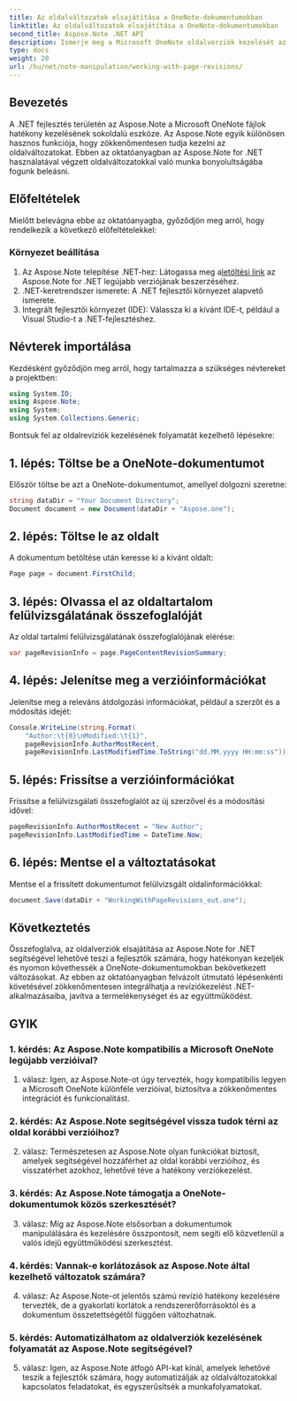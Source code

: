```yaml
---
title: Az oldalváltozatok elsajátítása a OneNote-dokumentumokban
linktitle: Az oldalváltozatok elsajátítása a OneNote-dokumentumokban
second_title: Aspose.Note .NET API
description: Ismerje meg a Microsoft OneNote oldalverziók kezelését az Aspose.Note segítségével. Lépésről lépésre útmutató a .NET-alkalmazások zökkenőmentes integrációjához és verziókezeléséhez.
type: docs
weight: 20
url: /hu/net/note-manipulation/working-with-page-revisions/
---
```

## Bevezetés

A .NET fejlesztés területén az Aspose.Note a Microsoft OneNote fájlok hatékony kezelésének sokoldalú eszköze. Az Aspose.Note egyik különösen hasznos funkciója, hogy zökkenőmentesen tudja kezelni az oldalváltozatokat. Ebben az oktatóanyagban az Aspose.Note for .NET használatával végzett oldalváltozatokkal való munka bonyolultságába fogunk beleásni.

## Előfeltételek

Mielőtt belevágna ebbe az oktatóanyagba, győződjön meg arról, hogy rendelkezik a következő előfeltételekkel:

### Környezet beállítása

1.  Az Aspose.Note telepítése .NET-hez: Látogassa meg a[letöltési link](https://releases.aspose.com/note/net/) az Aspose.Note for .NET legújabb verziójának beszerzéséhez.
2. .NET-keretrendszer ismerete: A .NET fejlesztői környezet alapvető ismerete.
3. Integrált fejlesztői környezet (IDE): Válassza ki a kívánt IDE-t, például a Visual Studio-t a .NET-fejlesztéshez.

## Névterek importálása

Kezdésként győződjön meg arról, hogy tartalmazza a szükséges névtereket a projektben:

```csharp
using System.IO;
using Aspose.Note;
using System;
using System.Collections.Generic;
```

Bontsuk fel az oldalrevíziók kezelésének folyamatát kezelhető lépésekre:

## 1. lépés: Töltse be a OneNote-dokumentumot

Először töltse be azt a OneNote-dokumentumot, amellyel dolgozni szeretne:

```csharp
string dataDir = "Your Document Directory";
Document document = new Document(dataDir + "Aspose.one");
```

## 2. lépés: Töltse le az oldalt

A dokumentum betöltése után keresse ki a kívánt oldalt:

```csharp
Page page = document.FirstChild;
```

## 3. lépés: Olvassa el az oldaltartalom felülvizsgálatának összefoglalóját

Az oldal tartalmi felülvizsgálatának összefoglalójának elérése:

```csharp
var pageRevisionInfo = page.PageContentRevisionSummary;
```

## 4. lépés: Jelenítse meg a verzióinformációkat

Jelenítse meg a releváns átdolgozási információkat, például a szerzőt és a módosítás idejét:

```csharp
Console.WriteLine(string.Format(
    "Author:\t{0}\nModified:\t{1}",
    pageRevisionInfo.AuthorMostRecent,
    pageRevisionInfo.LastModifiedTime.ToString("dd.MM.yyyy HH:mm:ss")));
```

## 5. lépés: Frissítse a verzióinformációkat

Frissítse a felülvizsgálati összefoglalót az új szerzővel és a módosítási idővel:

```csharp
pageRevisionInfo.AuthorMostRecent = "New Author";
pageRevisionInfo.LastModifiedTime = DateTime.Now;
```

## 6. lépés: Mentse el a változtatásokat

Mentse el a frissített dokumentumot felülvizsgált oldalinformációkkal:

```csharp
document.Save(dataDir + "WorkingWithPageRevisions_out.one");
```

## Következtetés

Összefoglalva, az oldalverziók elsajátítása az Aspose.Note for .NET segítségével lehetővé teszi a fejlesztők számára, hogy hatékonyan kezeljék és nyomon követhessék a OneNote-dokumentumokban bekövetkezett változásokat. Az ebben az oktatóanyagban felvázolt útmutató lépésenkénti követésével zökkenőmentesen integrálhatja a revíziókezelést .NET-alkalmazásaiba, javítva a termelékenységet és az együttműködést.

## GYIK

### 1. kérdés: Az Aspose.Note kompatibilis a Microsoft OneNote legújabb verzióival?

1. válasz: Igen, az Aspose.Note-ot úgy tervezték, hogy kompatibilis legyen a Microsoft OneNote különféle verzióival, biztosítva a zökkenőmentes integrációt és funkcionalitást.

### 2. kérdés: Az Aspose.Note segítségével vissza tudok térni az oldal korábbi verzióihoz?

2. válasz: Természetesen az Aspose.Note olyan funkciókat biztosít, amelyek segítségével hozzáférhet az oldal korábbi verzióihoz, és visszatérhet azokhoz, lehetővé téve a hatékony verziókezelést.

### 3. kérdés: Az Aspose.Note támogatja a OneNote-dokumentumok közös szerkesztését?

3. válasz: Míg az Aspose.Note elsősorban a dokumentumok manipulálására és kezelésére összpontosít, nem segíti elő közvetlenül a valós idejű együttműködési szerkesztést.

### 4. kérdés: Vannak-e korlátozások az Aspose.Note által kezelhető változatok számára?

4. válasz: Az Aspose.Note-ot jelentős számú revízió hatékony kezelésére tervezték, de a gyakorlati korlátok a rendszererőforrásoktól és a dokumentum összetettségétől függően változhatnak.

### 5. kérdés: Automatizálhatom az oldalverziók kezelésének folyamatát az Aspose.Note segítségével?

5. válasz: Igen, az Aspose.Note átfogó API-kat kínál, amelyek lehetővé teszik a fejlesztők számára, hogy automatizálják az oldalváltozatokkal kapcsolatos feladatokat, és egyszerűsítsék a munkafolyamatokat.
